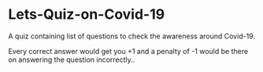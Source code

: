 # Lets-Quiz-on-Covid-19
A quiz containing list of questions to check the awareness around Covid-19.

Every correct answer would get you +1 and a penalty of -1 would be there on answering the question incorrectly.. 

